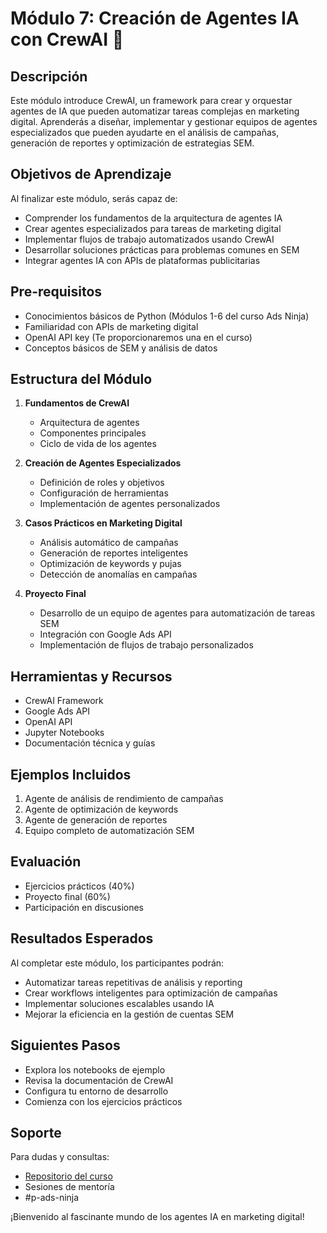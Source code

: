 # Módulo 7: Creación de Agentes IA con CrewAI 🤖

## Descripción
Este módulo introduce CrewAI, un framework para crear y orquestar agentes de IA que pueden automatizar tareas complejas en marketing digital. Aprenderás a diseñar, implementar y gestionar equipos de agentes especializados que pueden ayudarte en el análisis de campañas, generación de reportes y optimización de estrategias SEM.

## Objetivos de Aprendizaje
Al finalizar este módulo, serás capaz de:
- Comprender los fundamentos de la arquitectura de agentes IA
- Crear agentes especializados para tareas de marketing digital
- Implementar flujos de trabajo automatizados usando CrewAI
- Desarrollar soluciones prácticas para problemas comunes en SEM
- Integrar agentes IA con APIs de plataformas publicitarias

## Pre-requisitos
- Conocimientos básicos de Python (Módulos 1-6 del curso Ads Ninja)
- Familiaridad con APIs de marketing digital
- OpenAI API key (Te proporcionaremos una en el curso)
- Conceptos básicos de SEM y análisis de datos

## Estructura del Módulo
1. **Fundamentos de CrewAI**
   - Arquitectura de agentes
   - Componentes principales
   - Ciclo de vida de los agentes
   
2. **Creación de Agentes Especializados**
   - Definición de roles y objetivos
   - Configuración de herramientas
   - Implementación de agentes personalizados

3. **Casos Prácticos en Marketing Digital**
   - Análisis automático de campañas
   - Generación de reportes inteligentes
   - Optimización de keywords y pujas
   - Detección de anomalías en campañas

4. **Proyecto Final**
   - Desarrollo de un equipo de agentes para automatización de tareas SEM
   - Integración con Google Ads API
   - Implementación de flujos de trabajo personalizados

## Herramientas y Recursos
- CrewAI Framework
- Google Ads API
- OpenAI API
- Jupyter Notebooks
- Documentación técnica y guías

## Ejemplos Incluidos
1. Agente de análisis de rendimiento de campañas
2. Agente de optimización de keywords
3. Agente de generación de reportes
4. Equipo completo de automatización SEM

## Evaluación
- Ejercicios prácticos (40%)
- Proyecto final (60%)
- Participación en discusiones

## Resultados Esperados
Al completar este módulo, los participantes podrán:
- Automatizar tareas repetitivas de análisis y reporting
- Crear workflows inteligentes para optimización de campañas
- Implementar soluciones escalables usando IA
- Mejorar la eficiencia en la gestión de cuentas SEM

## Siguientes Pasos
- Explora los notebooks de ejemplo
- Revisa la documentación de CrewAI
- Configura tu entorno de desarrollo
- Comienza con los ejercicios prácticos

## Soporte
Para dudas y consultas:
- [Repositorio del curso](https://github.com/EPA-Digital/ads-ninja)
- Sesiones de mentoría
- #p-ads-ninja

¡Bienvenido al fascinante mundo de los agentes IA en marketing digital!